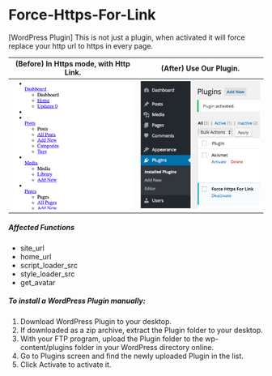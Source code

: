 # Force-Https-For-Link
[WordPress Plugin] This is not just a plugin, when activated it will force replace your http url to https in every page.

|(Before) In Https mode, with Http Link. | (After) Use Our Plugin.|
|---|---|
|![Image](https://github.com/syneart/Force-Https-For-Link/blob/master/ScreenShot/https_mode_with_http_link.png)|![Image](https://github.com/syneart/Force-Https-For-Link/blob/master/ScreenShot/https_mode_with_https_link.png)|


##### Affected Functions
- site_url
- home_url
- script_loader_src
- style_loader_src
- get_avatar

##### To install a WordPress Plugin manually:
1. Download WordPress Plugin to your desktop.
2. If downloaded as a zip archive, extract the Plugin folder to your desktop.
3. With your FTP program, upload the Plugin folder to the wp-content/plugins folder in your WordPress directory online.
4. Go to Plugins screen and find the newly uploaded Plugin in the list.
5. Click Activate to activate it.

